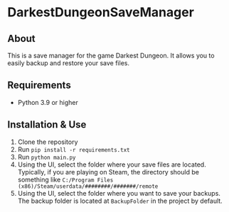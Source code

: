 # DarkestDungeonSaveManager

## About 
This is a save manager for the game Darkest Dungeon. It allows you to 
easily backup and restore your save files.

## Requirements
- Python 3.9 or higher

## Installation & Use
1. Clone the repository
2. Run `pip install -r requirements.txt`
3. Run `python main.py`
4. Using the UI, select the folder where your save files are located. 
Typically, if you are playing on Steam, the directory should be something 
like ```C:/Program Files (x86)/Steam/userdata/########/#######/remote```
5. Using the UI, select the folder where you want to save your backups. 
The backup folder is located at ```BackupFolder``` in the project by default.
